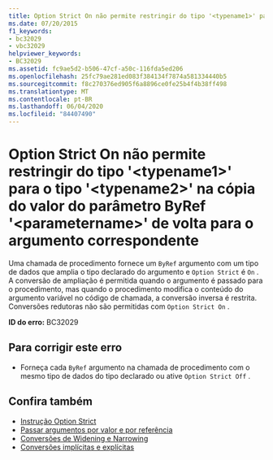 ```yaml
---
title: Option Strict On não permite restringir do tipo '<typename1>' para o tipo '<typename2>' na cópia do valor do parâmetro ByRef '<parametername>' de volta para o argumento correspondente
ms.date: 07/20/2015
f1_keywords:
- bc32029
- vbc32029
helpviewer_keywords:
- BC32029
ms.assetid: fc9ae5d2-b506-47cf-a50c-116fda5ed206
ms.openlocfilehash: 25fc79ae281ed083f384134f7874a581334440b5
ms.sourcegitcommit: f8c270376ed905f6a8896ce0fe25b4f4b38ff498
ms.translationtype: MT
ms.contentlocale: pt-BR
ms.lasthandoff: 06/04/2020
ms.locfileid: "84407490"
---
```

# <a name="option-strict-on-disallows-narrowing-from-type-typename1-to-type-typename2-in-copying-the-value-of-byref-parameter-parametername-back-to-the-matching-argument"></a>Option Strict On não permite restringir do tipo '\<typename1>' para o tipo '\<typename2>' na cópia do valor do parâmetro ByRef '\<parametername>' de volta para o argumento correspondente
Uma chamada de procedimento fornece um `ByRef` argumento com um tipo de dados que amplia o tipo declarado do argumento e `Option Strict` é `On` . A conversão de ampliação é permitida quando o argumento é passado para o procedimento, mas quando o procedimento modifica o conteúdo do argumento variável no código de chamada, a conversão inversa é restrita. Conversões redutoras não são permitidas com `Option Strict On` .  
  
 **ID do erro:** BC32029  
  
## <a name="to-correct-this-error"></a>Para corrigir este erro  
  
- Forneça cada `ByRef` argumento na chamada de procedimento com o mesmo tipo de dados do tipo declarado ou ative `Option Strict Off` .  
  
## <a name="see-also"></a>Confira também

- [Instrução Option Strict](../language-reference/statements/option-strict-statement.md)
- [Passar argumentos por valor e por referência](../programming-guide/language-features/procedures/passing-arguments-by-value-and-by-reference.md)
- [Conversões de Widening e Narrowing](../programming-guide/language-features/data-types/widening-and-narrowing-conversions.md)
- [Conversões implícitas e explícitas](../programming-guide/language-features/data-types/implicit-and-explicit-conversions.md)
